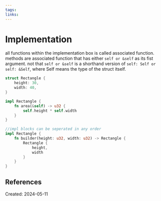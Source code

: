 ```yaml
---
tags: 
links:
---
```

# Implementation
all functions within the implementation box is called associated function.
methods are associated function that has either ```self or &self``` as its fist argument. not that ```self or &self``` is a shorthand version of ```self: Self or self: &Self```, where Self means the type of the struct itself.

```rust
struct Rectangle {
	height: 30,
	width: 40,
}

impl Rectangle {
	fn area(&self) -> u32 {
		self.height * self.width
	}
}

//impl blocks can be seperated in any order
impl Rectangle {
	fn builder(height: u32, width: u32) -> Rectangle {
		Rectangle {
			height,
			width
		}
	}
}
```

## References

Created: 2024-05-11